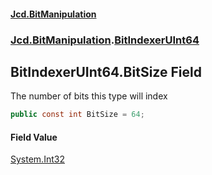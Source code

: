 #### [Jcd.BitManipulation](index.md 'index')
### [Jcd.BitManipulation](Jcd.BitManipulation.md 'Jcd.BitManipulation').[BitIndexerUInt64](Jcd.BitManipulation.BitIndexerUInt64.md 'Jcd.BitManipulation.BitIndexerUInt64')

## BitIndexerUInt64.BitSize Field

The number of bits this type will index

```csharp
public const int BitSize = 64;
```

#### Field Value
[System.Int32](https://docs.microsoft.com/en-us/dotnet/api/System.Int32 'System.Int32')
